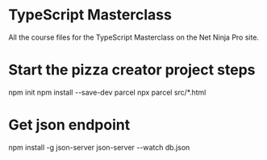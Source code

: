 # TypeScript Masterclass

All the course files for the TypeScript Masterclass on the Net Ninja Pro site.

# Start the pizza creator project steps

npm init
npm install --save-dev parcel
npx parcel src/\*.html

# Get json endpoint

npm install -g json-server
json-server --watch db.json
